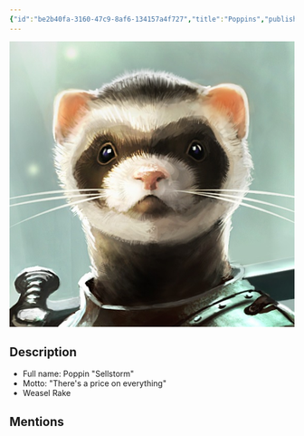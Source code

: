 ```yaml
---
{"id":"be2b40fa-3160-47c9-8af6-134157a4f727","title":"Poppins","publish":true,"date_created":"Saturday, January 14th 2023, 10:36:08 am","date_modified":"Tuesday, April 2nd 2024, 8:14:20 pm","path":"Tabletop/Campaigns/And A Thousand Years More/Characters/Party/Poppins.md","permalink":"/tabletop/campaigns/and-a-thousand-years-more/characters/party/poppins/","PassFrontmatter":true}
---
```



![Banner-Poppins-polaroid.jpeg|200](../../../../../Media/IronClaw/Polaroid/Banner-Poppins-polaroid.jpeg)

## Description

- Full name: Poppin "Sellstorm"
- Motto: "There's a price on everything"
- Weasel Rake

## Mentions



